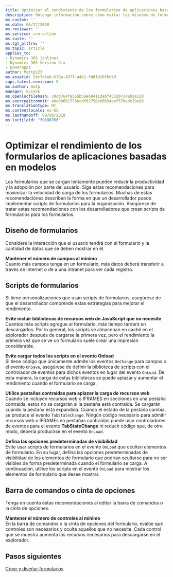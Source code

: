 ```yaml
---
title: Optimizar el rendimiento de los formularios de aplicaciones basadas en modelos en PowerApps | Microsoft Docs
description: Obtenga información sobre cómo evitar los diseños de formulario que provocan que un formulario se cargue lentamente.
ms.custom: ''
ms.date: 06/27/2018
ms.reviewer: ''
ms.service: crm-online
ms.suite: ''
ms.tgt_pltfrm: ''
ms.topic: article
applies_to:
- Dynamics 365 (online)
- Dynamics 365 Version 9.x
- powerapps
author: Mattp123
ms.assetid: 59cfa5e6-638a-437f-a462-fddfd26fb07d
caps.latest.revision: 8
ms.author: matp
manager: kvivek
ms.openlocfilehash: c9dd764fe565b59e68411dabf453207c4e01a320
ms.sourcegitcommit: aba996b1773ecdf62758e06b34eaf57bede29e08
ms.translationtype: HT
ms.contentlocale: es-ES
ms.lasthandoff: 08/08/2018
ms.locfileid: "39698766"
---
```

# <a name="optimize-model-driven-app-form-performance"></a>Optimizar el rendimiento de los formularios de aplicaciones basadas en modelos

Los formularios que se cargan lentamente pueden reducir la productividad y la adopción por parte del usuario. Siga estas recomendaciones para maximizar la velocidad de carga de los formularios. Muchas de estas recomendaciones describen la forma en que un desarrollador puede implementar scripts de formularios para la organización. Asegúrese de tratar estas recomendaciones con los desarrolladores que crean scripts de formularios para los formularios.  
  
<a name="BKMK_FormDesign"></a>   
## <a name="form-design"></a>Diseño de formularios  
 Considere la interacción que el usuario tendrá con el formulario y la cantidad de datos que se deben mostrar en él.  
  
 **Mantener el número de campos al mínimo**  
 Cuanto más campos tenga en un formulario, más datos deberá transferir a través de Internet o de a una intranet para ver cada registro.  
  
<a name="BKMK_FormScripts"></a>   
## <a name="form-scripts"></a>Scripts de formularios  
 Si tiene personalizaciones que usan scripts de formularios, asegúrese de que el desarrollador comprende estas estrategias para mejorar el rendimiento.  
  
 **Evite incluir bibliotecas de recursos web de JavaScript que no necesite**  
 Cuantos más scripts agregue al formulario, más tiempo tardará en descargarlos. Por lo general, los scripts se almacenan en caché en el explorador después de cargarse la primera vez, pero el rendimiento la primera vez que se ve un formulario suele crear una impresión considerable.  
  
 **Evite cargar todos los scripts en el evento Onload**  
 Si tiene código que únicamente admite los eventos `OnChange` para campos o el evento `OnSave`, asegúrese de definir la biblioteca de scripts con el controlador de eventos para dichos eventos en lugar del evento `OnLoad`. De esta manera, la carga de estas bibliotecas se puede aplazar y aumentar el rendimiento cuando el formulario se carga.  
  
 **Utilice pestañas contraídas para aplazar la carga de recursos web**  
 Cuando se incluyen recursos web o IFRAMES en secciones en una pestaña contraída, estos no se cargarán si la pestaña está contraída. Se cargarán cuando la pestaña está expandida. Cuando el estado de la pestaña cambia, se produce el evento `TabStateChange`. Ningún código necesario para admitir recursos web o IFRAMEs en pestañas contraídas puede usar controladores de eventos para el evento **TabStateChange** ni reducir código que, de otro modo, debería producirse en el evento `OnLoad`.  
  
 **Defina las opciones predeterminadas de visibilidad**  
 Evite usar scripts de formularios en el evento `OnLoad` que oculten elementos de formulario. En su lugar, defina las opciones predeterminadas de visibilidad de los elementos de formulario que podrían ocultarse para no ser visibles de forma predeterminada cuando el formulario se carga. A continuación, utilice los scripts en el evento `OnLoad` para mostrar los elementos de formulario que desee mostrar.  
  
<a name="BKMK_CommandBar"></a>   
## <a name="command-bar-or-ribbon"></a>Barra de comandos o cinta de opciones  
 Tenga en cuenta estas recomendaciones al editar la barra de comandos o la cinta de opciones.  
  
 **Mantener el número de controles al mínimo**  
 En la barra de comandos o la cinta de opciones del formulario, evalúe qué controles son necesarios y oculte aquellos que no necesite. Cada control que se muestra aumenta los recursos necesarios para descargarse en el explorador.  
  
## <a name="next-steps"></a>Pasos siguientes  
 [Crear y diseñar formularios](create-design-forms.md)    
    
 

